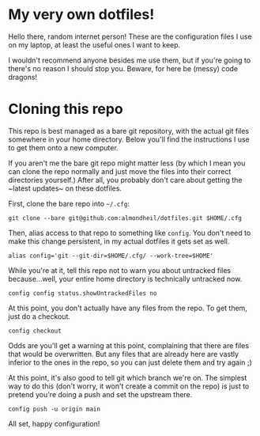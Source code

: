 # My very own dotfiles!

Hello there, random internet person! These are the configuration files I use on
my laptop, at least the useful ones I want to keep.

I wouldn't recommend anyone besides me use them, but if you're going to there's
no reason I should stop you. Beware, for here be (messy) code dragons! 

# Cloning this repo

This repo is best managed as a bare git repository, with the actual git files
somewhere in your home directory. Below you'll find the instructions I use to
get them onto a new computer. 

If you aren't me the bare git repo might matter less (by which I mean you can
clone the repo normally and just move the files into their correct directories
yourself.) After all, you probably don't care about getting the \~latest updates\~
on these dotfiles.

First, clone the bare repo into `~/.cfg`:

```
git clone --bare git@github.com:almondheil/dotfiles.git $HOME/.cfg
```

Then, alias access to that repo to something like `config`. You don't need to
make this change persistent, in my actual dotfiles it gets set as well.

```
alias config='git --git-dir=$HOME/.cfg/ --work-tree=$HOME'
```

While you're at it, tell this repo not to warn you about untracked files
because...well, your entire home directory is technically untracked now.

```
config config status.showUntrackedFiles no
```

At this point, you don't actually have any files from the repo. To get them,
just do a checkout.

```
config checkout
```

Odds are you'll get a warning at this point, complaining that there are files
that would be overwritten. But any files that are already here are vastly
inferior to the ones in the repo, so you can just delete them and try again ;)

At this point, it's also good to tell git which branch we're on. The simplest
way to do this (don't worry, it won't create a commit on the repo) is just to
pretend you're doing a push and set the upstream there.

```
config push -u origin main
```

All set, happy configuration!
